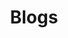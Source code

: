 ---
layout: posts
permalink: /blogs/
title: "Blogs"
author_profile: true
header:
  image: "/images/blogs_top.jpg"
---